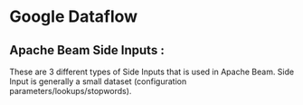 # Google Dataflow 

## Apache Beam Side Inputs :
These are 3 different types of Side Inputs that is used in Apache Beam.
Side Input is generally a small dataset (configuration parameters/lookups/stopwords).
